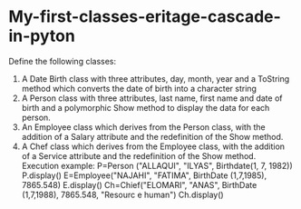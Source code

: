 # My-first-classes-eritage-cascade-in-pyton
Define the following classes:
1. A Date Birth class with three attributes, day, month, year and a ToString method which converts the date of birth into a character string
2. A Person class with three attributes, last name, first name and date of birth and a polymorphic Show method to display the data for each person.
3. An Employee class which derives from the Person class, with the addition of a Salary attribute and the redefinition of the Show method.
4. A Chef class which derives from the Employee class, with the addition of a Service attribute and the redefinition of the Show method.
Execution example:
P=Person ("ALLAQUI", "ILYAS", Birthdate(1, 7, 1982))
P.display()
E=Employee("NAJAHI", "FATIMA", BirthDate (1,7,1985), 7865.548)
E.display()
Ch=Chief("ELOMARI", "ANAS", BirthDate (1,7,1988), 7865.548, "Resourc
e human")
Ch.display()
